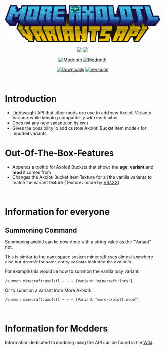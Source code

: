 <center>

![Logo](https://github.com/AkashiiKun/MoreAxolotlVariantsAPI-Common/blob/master/img/title.png?raw=true)

[![](https://cdn.discordapp.com/attachments/895334913560178698/915683102192468018/JoinDiscord.png)](https://discord.gg/7BSqZa9r3P)
[![](https://media.discordapp.net/attachments/895334913560178698/915683907649822750/reportissue.png)](https://github.com/AkashiiKun/MoreAxolotlVariantsAPI-Common/issues)

[![Modrinth](https://img.shields.io/modrinth/dt/t4Ybtys2?logo=modrinth&style=for-the-badge)](https://modrinth.com/mod/mavapi)
[![Modrinth](https://img.shields.io/modrinth/game-versions/t4Ybtys2?logo=modrinth&style=for-the-badge)](https://modrinth.com/mod/mavapi)

[![Downloads](http://cf.way2muchnoise.eu/full_709964_downloads.svg?badge_style=for_the_badge)](https://www.curseforge.com/minecraft/mc-mods/mavapi)
[![Versions](http://cf.way2muchnoise.eu/versions/709964.svg?badge_style=for_the_badge)](https://www.curseforge.com/minecraft/mc-mods/mavapi)

</center>
  
&nbsp;

# **Introduction**
- Lightweight API that other mods can use to add new Axolotl Variants Variants while keeping compatibility with each other
- Does not any new variants on its own
- Gives the possibility to add custom Axolotl Bucket Item models for modded variants

# Out-Of-The-Box-Features
- Appends a tooltip for Axolotl Buckets that shows the **age**, **variant** and **mod** it comes from
- Changes the Axolotl Bucket Item Texture for all the vanilla variants to match the variant texture (Textures made by [VRAXX](https://github.com/NewSrVraxx))

&nbsp;

# **Information for everyone**

## **Summoning Command**
Summoning axolotl can be now done with a string value as the "Variant" nbt.

This is similar to the namespace system minecraft uses almost anywhere else but doesn't for some entity variants included the axolotl's.

For example this would be how to summon the vanilla lucy variant:
```
/summon minecraft:axolotl ~ ~ ~ {Variant:"minecraft:lucy"}
```

Or to summon a variant from More Axolotl:
```
/summon minecraft:axolotl ~ ~ ~ {Variant:"more-axolotl:neon"}
```

&nbsp;

# **Information for Modders**
Information dedicated to modding using the API can be found in the [Wiki](https://github.com/AkashiiKun/MoreAxolotlVariantsAPI-Common/wiki).
